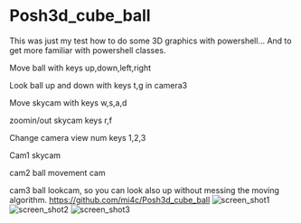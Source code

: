 # Posh3d_cube_ball
This was just my test how to do some 3D graphics with powershell...
And to get more familiar with powershell classes.

Move ball with keys up,down,left,right

Look ball up and down with keys t,g in camera3

Move skycam with keys w,s,a,d

zoomin/out skycam keys r,f

Change camera view num keys 1,2,3

Cam1 skycam

cam2 ball movement cam

cam3 ball lookcam, so you can look also up without messing the moving algorithm.
https://github.com/mi4c/Posh3d_cube_ball
![screen_shot1](https://github.com/mi4c/Posh3d_cube_ball/tree/main/Screenshots/fun1.PNG?raw=true)
![screen_shot2](https://github.com/mi4c/Posh3d_cube_ball/tree/main/Screenshots/fun2.PNG?raw=true)
![screen_shot3](https://github.com/mi4c/Posh3d_cube_ball/tree/main/Screenshots/fun3.PNG?raw=true)

